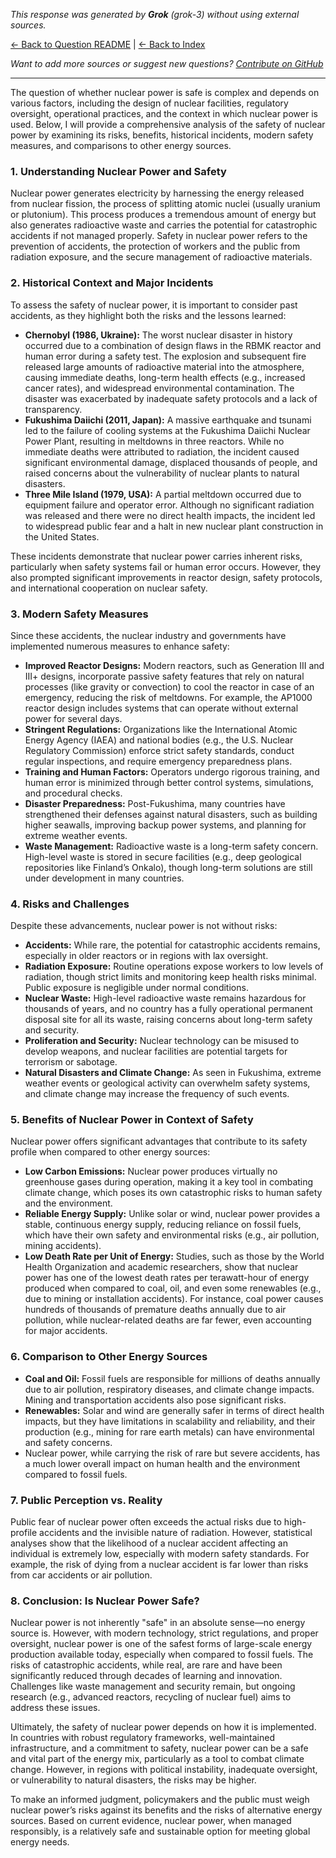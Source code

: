 <!-- 
Generated by: grok
Model: grok-3
Prompt type: default
Generated at: 2025-06-08T20:42:39.924132
-->

*This response was generated by **Grok** (grok-3) without using external sources.*

[← Back to Question README](README.md) | [← Back to Index](../README.md)

*Want to add more sources or suggest new questions? [Contribute on GitHub](https://github.com/justinwest/SuggestedSources)*

---

The question of whether nuclear power is safe is complex and depends on various factors, including the design of nuclear facilities, regulatory oversight, operational practices, and the context in which nuclear power is used. Below, I will provide a comprehensive analysis of the safety of nuclear power by examining its risks, benefits, historical incidents, modern safety measures, and comparisons to other energy sources.

### 1. **Understanding Nuclear Power and Safety**
Nuclear power generates electricity by harnessing the energy released from nuclear fission, the process of splitting atomic nuclei (usually uranium or plutonium). This process produces a tremendous amount of energy but also generates radioactive waste and carries the potential for catastrophic accidents if not managed properly. Safety in nuclear power refers to the prevention of accidents, the protection of workers and the public from radiation exposure, and the secure management of radioactive materials.

### 2. **Historical Context and Major Incidents**
To assess the safety of nuclear power, it is important to consider past accidents, as they highlight both the risks and the lessons learned:
- **Chernobyl (1986, Ukraine):** The worst nuclear disaster in history occurred due to a combination of design flaws in the RBMK reactor and human error during a safety test. The explosion and subsequent fire released large amounts of radioactive material into the atmosphere, causing immediate deaths, long-term health effects (e.g., increased cancer rates), and widespread environmental contamination. The disaster was exacerbated by inadequate safety protocols and a lack of transparency.
- **Fukushima Daiichi (2011, Japan):** A massive earthquake and tsunami led to the failure of cooling systems at the Fukushima Daiichi Nuclear Power Plant, resulting in meltdowns in three reactors. While no immediate deaths were attributed to radiation, the incident caused significant environmental damage, displaced thousands of people, and raised concerns about the vulnerability of nuclear plants to natural disasters.
- **Three Mile Island (1979, USA):** A partial meltdown occurred due to equipment failure and operator error. Although no significant radiation was released and there were no direct health impacts, the incident led to widespread public fear and a halt in new nuclear plant construction in the United States.

These incidents demonstrate that nuclear power carries inherent risks, particularly when safety systems fail or human error occurs. However, they also prompted significant improvements in reactor design, safety protocols, and international cooperation on nuclear safety.

### 3. **Modern Safety Measures**
Since these accidents, the nuclear industry and governments have implemented numerous measures to enhance safety:
- **Improved Reactor Designs:** Modern reactors, such as Generation III and III+ designs, incorporate passive safety features that rely on natural processes (like gravity or convection) to cool the reactor in case of an emergency, reducing the risk of meltdowns. For example, the AP1000 reactor design includes systems that can operate without external power for several days.
- **Stringent Regulations:** Organizations like the International Atomic Energy Agency (IAEA) and national bodies (e.g., the U.S. Nuclear Regulatory Commission) enforce strict safety standards, conduct regular inspections, and require emergency preparedness plans.
- **Training and Human Factors:** Operators undergo rigorous training, and human error is minimized through better control systems, simulations, and procedural checks.
- **Disaster Preparedness:** Post-Fukushima, many countries have strengthened their defenses against natural disasters, such as building higher seawalls, improving backup power systems, and planning for extreme weather events.
- **Waste Management:** Radioactive waste is a long-term safety concern. High-level waste is stored in secure facilities (e.g., deep geological repositories like Finland’s Onkalo), though long-term solutions are still under development in many countries.

### 4. **Risks and Challenges**
Despite these advancements, nuclear power is not without risks:
- **Accidents:** While rare, the potential for catastrophic accidents remains, especially in older reactors or in regions with lax oversight.
- **Radiation Exposure:** Routine operations expose workers to low levels of radiation, though strict limits and monitoring keep health risks minimal. Public exposure is negligible under normal conditions.
- **Nuclear Waste:** High-level radioactive waste remains hazardous for thousands of years, and no country has a fully operational permanent disposal site for all its waste, raising concerns about long-term safety and security.
- **Proliferation and Security:** Nuclear technology can be misused to develop weapons, and nuclear facilities are potential targets for terrorism or sabotage.
- **Natural Disasters and Climate Change:** As seen in Fukushima, extreme weather events or geological activity can overwhelm safety systems, and climate change may increase the frequency of such events.

### 5. **Benefits of Nuclear Power in Context of Safety**
Nuclear power offers significant advantages that contribute to its safety profile when compared to other energy sources:
- **Low Carbon Emissions:** Nuclear power produces virtually no greenhouse gases during operation, making it a key tool in combating climate change, which poses its own catastrophic risks to human safety and the environment.
- **Reliable Energy Supply:** Unlike solar or wind, nuclear power provides a stable, continuous energy supply, reducing reliance on fossil fuels, which have their own safety and environmental risks (e.g., air pollution, mining accidents).
- **Low Death Rate per Unit of Energy:** Studies, such as those by the World Health Organization and academic researchers, show that nuclear power has one of the lowest death rates per terawatt-hour of energy produced when compared to coal, oil, and even some renewables (e.g., due to mining or installation accidents). For instance, coal power causes hundreds of thousands of premature deaths annually due to air pollution, while nuclear-related deaths are far fewer, even accounting for major accidents.

### 6. **Comparison to Other Energy Sources**
- **Coal and Oil:** Fossil fuels are responsible for millions of deaths annually due to air pollution, respiratory diseases, and climate change impacts. Mining and transportation accidents also pose significant risks.
- **Renewables:** Solar and wind are generally safer in terms of direct health impacts, but they have limitations in scalability and reliability, and their production (e.g., mining for rare earth metals) can have environmental and safety concerns.
- Nuclear power, while carrying the risk of rare but severe accidents, has a much lower overall impact on human health and the environment compared to fossil fuels.

### 7. **Public Perception vs. Reality**
Public fear of nuclear power often exceeds the actual risks due to high-profile accidents and the invisible nature of radiation. However, statistical analyses show that the likelihood of a nuclear accident affecting an individual is extremely low, especially with modern safety standards. For example, the risk of dying from a nuclear accident is far lower than risks from car accidents or air pollution.

### 8. **Conclusion: Is Nuclear Power Safe?**
Nuclear power is not inherently "safe" in an absolute sense—no energy source is. However, with modern technology, strict regulations, and proper oversight, nuclear power is one of the safest forms of large-scale energy production available today, especially when compared to fossil fuels. The risks of catastrophic accidents, while real, are rare and have been significantly reduced through decades of learning and innovation. Challenges like waste management and security remain, but ongoing research (e.g., advanced reactors, recycling of nuclear fuel) aims to address these issues.

Ultimately, the safety of nuclear power depends on how it is implemented. In countries with robust regulatory frameworks, well-maintained infrastructure, and a commitment to safety, nuclear power can be a safe and vital part of the energy mix, particularly as a tool to combat climate change. However, in regions with political instability, inadequate oversight, or vulnerability to natural disasters, the risks may be higher.

To make an informed judgment, policymakers and the public must weigh nuclear power’s risks against its benefits and the risks of alternative energy sources. Based on current evidence, nuclear power, when managed responsibly, is a relatively safe and sustainable option for meeting global energy needs.